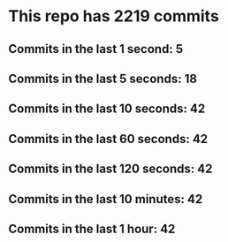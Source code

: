 # This repo has 2219 commits

## Commits in the last 1 second: 5
## Commits in the last 5 seconds: 18
## Commits in the last 10 seconds: 42
## Commits in the last 60 seconds: 42
## Commits in the last 120 seconds: 42
## Commits in the last 10 minutes: 42
## Commits in the last 1 hour: 42
